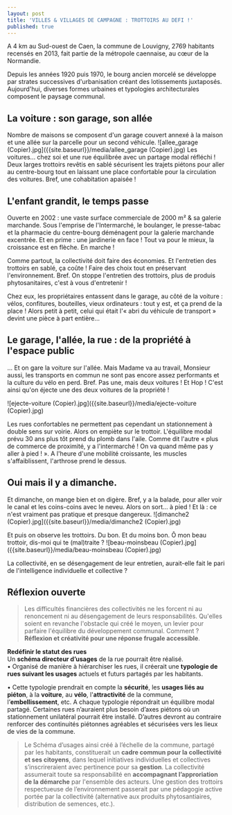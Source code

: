 ```yaml
---
layout: post
title: 'VILLES & VILLAGES DE CAMPAGNE : TROTTOIRS AU DEFI !'
published: true
---
```


A 4 km au Sud-ouest de Caen, la commune de Louvigny, 2769 habitants recensés en 2013, fait partie de la métropole caennaise, au cœur de la Normandie.

Depuis les années 1920 puis 1970, le bourg ancien morcelé se développe par strates successives d'urbanisation créant des lotissements juxtaposés. Aujourd'hui, diverses formes urbaines et typologies architecturales composent le paysage communal.

## La voiture : son garage, son allée
Nombre de maisons se composent d'un garage couvert annexé à la maison et une allée sur la parcelle pour un second véhicule. 
![allee_garage (Copier).jpg]({{site.baseurl}}/media/allee_garage (Copier).jpg)
Les voitures... chez soi et une rue équilibrée avec un partage modal réfléchi !
Deux larges trottoirs revêtis en sablé sécurisent les trajets piétons pour aller au centre-bourg tout en laissant une place confortable pour la circulation des voitures. Bref, une cohabitation apaisée !

## L'enfant grandit, le temps passe
Ouverte en 2002 : une vaste surface commerciale de 2000 m² & sa galerie marchande.
Sous l'emprise de l'Intermarché, le boulanger, le presse-tabac et la pharmacie du centre-bourg déménagent pour la galerie marchande excentrée. Et en prime : une jardinerie en face ! Tout va pour le mieux, la croissance est en flèche. En marche !

Comme partout, la collectivité doit faire des économies. Et l'entretien des trottoirs en sablé, ça coûte ! Faire des choix tout en préservant l'environnement. Bref. On stoppe l'entretien des trottoirs, plus de produis phytosanitaires, c'est à vous d'entretenir !

Chez eux, les propriétaires entassent dans le garage, au côté de la voiture : vélos, confitures, bouteilles, vieux ordinateurs : tout y est, et ça prend de la place ! Alors petit à petit, celui qui était l'« abri du véhicule de transport » devint une pièce à part entière...

## Le garage, l'allée, la rue : de la propriété à l'espace public
... Et on gare la voiture sur l'allée. Mais Madame va au travail, Monsieur aussi, les transports en commun ne sont pas encore assez performants et la culture du vélo en perd. Bref. Pas une, mais deux voitures ! Et Hop ! C'est ainsi qu'on éjecte une des deux voitures de la propriété !  

![ejecte-voiture (Copier).jpg]({{site.baseurl}}/media/ejecte-voiture (Copier).jpg)

Les rues confortables ne permettent pas cependant un stationnement à double sens sur voirie. Alors on empiète sur le trottoir. L'équilibre modal prévu 30 ans plus tôt prend du plomb dans l'aile. Comme dit l'autre « plus de commerce de proximité, y a l'intermarché ! On va quand même pas y aller à pied ! ».
A l'heure d'une mobilité croissante, les muscles s'affaiblissent, l'arthrose prend le dessus.

## Oui mais il y a dimanche.
Et dimanche, on mange bien et on digère. Bref, y a la balade, pour aller voir le canal et les coins-coins avec le neveu. Alors on sort… à pied ! Et là : ce n'est vraiment pas pratique et presque dangereux.
![dimanche2 (Copier).jpg]({{site.baseurl}}/media/dimanche2 (Copier).jpg)


Et puis on observe les trottoirs.
Du bon. Et du moins bon. Ô mon beau trottoir, dis-moi qui te (mal)traite ?
![beau-moinsbeau (Copier).jpg]({{site.baseurl}}/media/beau-moinsbeau (Copier).jpg)

La collectivité, en se désengagement de leur entretien, aurait-elle fait le pari de l'intelligence individuelle et collective ?

## Réflexion ouverte
>Les difficultés financières des collectivités ne les forcent ni au renoncement ni au désengagement de leurs responsabilités. Qu'elles soient en revanche l'obstacle qui créé le moyen, un levier pour parfaire l'équilibre du développement communal. Comment ? **Réflexion et créativité pour une réponse frugale accessible**.

**Redéfinir le statut des rues**  
Un **schéma directeur d’usages** de la rue pourrait être réalisé.  
• Organisé de manière à hiérarchiser les rues, il créerait une **typologie de rues suivant les usages** actuels et futurs partagés par les habitants.  

• Cette typologie prendrait en compte la **sécurité**, les **usages liés au piéton**, à la **voiture**, au **vélo**, l'**attractivité** de la commune, l’**embellissement**, etc. A chaque typologie répondrait un équilibre modal partagé. Certaines rues n’auraient plus besoin d’axes piétons où un stationnement unilatéral pourrait être installé. D’autres devront au contraire renforcer des continuités piétonnes agréables et sécurisées vers les lieux de vies de la commune.

>Le Schéma d’usages ainsi créé à l’échelle de la commune, partagé par les habitants, constituerait un **cadre commun pour la collectivité et ses citoyens**, dans lequel initiatives individuelles et collectives s’inscrireraient avec pertinence pour sa **gestion**. La collectivité assumerait toute sa responsabilité en **accompagnant l’approriation de la démarche** par l'ensemble des acteurs. Une gestion des trottoirs respectueuse de l’environnement passerait par une pédagogie active portée par la collectivité (alternative aux produits phytosantiaires, distribution de semences, etc.). 

